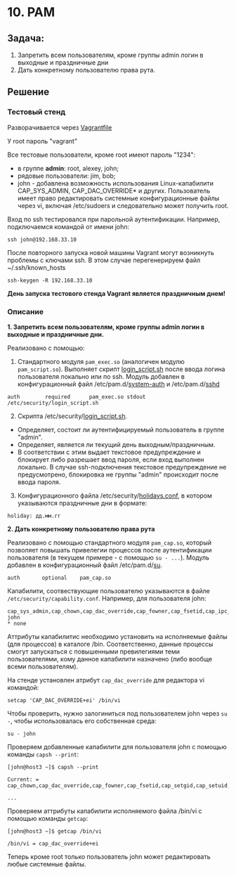 # 10. PAM
## Задача:

1. Запретить всем пользователям, кроме группы admin логин в выходные и праздничные дни
2. Дать конкретному пользователю права рута.

## Решение

### Тестовый стенд ###

Разворачивается через [Vagrantfile](Vagrantfile)

У root пароль "vagrant"

Все тестовые пользователи, кроме root имеют пароль "1234":
- в группе **admin**: root, alexey, john;
- рядовые пользователи: jim, bob;
- john - добавлена возможность использования Linux-капабилити CAP_SYS_ADMIN, CAP_DAC_OVERRIDE* и других. Пользователь имеет право редактировать системные конфигурационные файлы через vi, включая /etc/sudoers и следовательно может получить root.

Вход по ssh тестировался при парольной аутентификации. Например, подключаемся командой от имени john:

`ssh john@192.168.33.10`

После повторного запуска новой машины Vagrant могут возникнуть проблемы с ключами ssh. В этом случае перегенерируем файл ~/.ssh/known_hosts

`ssh-keygen -R 192.168.33.10`

**День запуска тестового стенда Vagrant является праздничным днем!**

### Описание ###

**1. Запретить всем пользователям, кроме группы admin логин в выходные и праздничные дни.**

Реализовано с помощью: 
1) Стандартного модуля `pam_exec.so` (аналогичен модулю `pam_script.so`). Выполняет скрипт [login_script.sh](login_script.sh) после ввода логина пользователя локально или по ssh.
Модуль добавлен в конфигурационный файл /etc/pam.d/[system-auth](system-auth) и /etc/pam.d/[sshd](sshd)

`auth        required      pam_exec.so stdout /etc/security/login_script.sh `

2) Скрипта /etc/security/[login_script.sh](login_script.sh).
- Определяет, состоит ли аутентифицируемый пользователь в группе "admin".
- Определяет, является ли текущий день выходным/праздничным.
- В соответствии с этим выдает текстовое предупреждение и блокирует либо разрешает ввод пароля, если вход выполнен локально. 
В случае ssh-подключения текстовое предупреждение не предусмотрено, блокировка не группы "admin" происходит после ввода пароля.

3) Конфигурационного файла /etc/security/[holidays.conf](holidays.conf), в котором указываются праздничные дни в формате:

`holiday: дд.мм.гг`


**2. Дать конкретному пользователю права рута**

Реализовано с помощью cтандартного модуля `pam_cap.so`, который позволяет повышать привелегии процессов после аутентификации пользователя (в текущем примере - с помощью `su - ...`). Модуль добавлен в конфигурационный файл /etc/pam.d/[su](su).

`auth		optional	pam_cap.so`

Капабилити, соотвествующие пользователю указываются в файле `/etc/security/capability.conf`. Например, для пользователя john: 

````
cap_sys_admin,cap_chown,cap_dac_override,cap_fowner,cap_fsetid,cap_ipc_lock,cap_net_admin,cap_setuid,cap_setgid john 
* none 
````

Аттрибуты капабилитис необходимо установить на исполняемые файлы (для процессов) в каталоге /bin. Соответственно, данные процессы смогут запускаться с повышенными превилегиями теми пользователями, кому данное капабилити назначено (либо вообще всеми пользователям). 

На стенде установлен атрибут `cap_dac_override` для редактора vi командой:

`setcap 'CAP_DAC_OVERRIDE+ei' /bin/vi`

Чтобы проверить, нужно залогиниться под пользователем john через `su -`, чтобы использовалась его собственная среда:

`su - john`

Проверяем добавленные капабилити для пользователя john с помощью команды `capsh --print`:

````
[john@host3 ~]$ capsh --print

Current: = cap_chown,cap_dac_override,cap_fowner,cap_fsetid,cap_setgid,cap_setuid,cap_net_admin,cap_ipc_lock,cap_sys_admin+i

...
````

Проверяем аттрибуты капабилити исполняемого файла /bin/vi с помощью команды `getcap`:

````
[john@host3 ~]$ getcap /bin/vi

/bin/vi = cap_dac_override+ei
````

Теперь кроме root только пользователь john может редактировать любые системные файлы.







